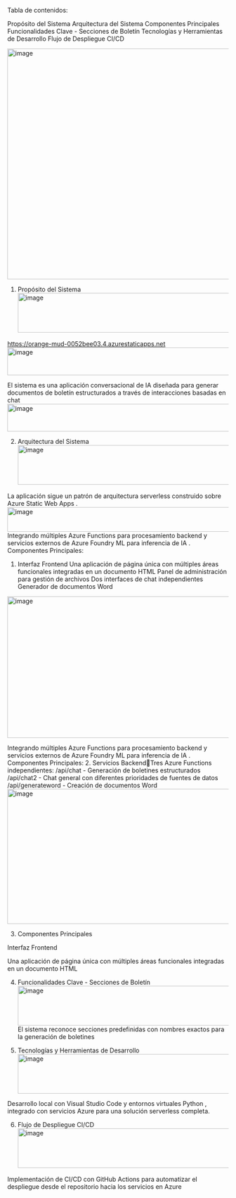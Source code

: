 Tabla de contenidos:

Propósito del Sistema
Arquitectura del Sistema
Componentes Principales
Funcionalidades Clave - Secciones de Boletín
Tecnologías y Herramientas de Desarrollo
Flujo de Despliegue CI/CD

<img width="818" height="525" alt="image" src="https://github.com/user-attachments/assets/23719e16-0ac7-4141-9f5f-3b30ef034723" />

1. Propósito del Sistema<img width="515" height="90" alt="image" src="https://github.com/user-attachments/assets/916af3b9-d2ae-4276-9fc7-89961685a44a" />

https://orange-mud-0052bee03.4.azurestaticapps.net<img width="749" height="63" alt="image" src="https://github.com/user-attachments/assets/be677a72-34cc-45f6-8275-3ce17fe99a1a" />

El sistema es una aplicación conversacional de IA diseñada para generar documentos de boletín estructurados a través de interacciones basadas en chat
<img width="1902" height="63" alt="image" src="https://github.com/user-attachments/assets/29de95d1-7bcb-4d9c-91bb-a00e459359cb" />

2. Arquitectura del Sistema<img width="565" height="90" alt="image" src="https://github.com/user-attachments/assets/c002b548-a104-4782-aa2f-0d1d87a1a43c" />

La aplicación sigue un patrón de arquitectura serverless construido sobre Azure Static Web Apps .
<img width="1105" height="56" alt="image" src="https://github.com/user-attachments/assets/5c996413-f717-4287-bf5b-5a9b7818f21c" />
Integrando múltiples Azure Functions para procesamiento backend y servicios externos de Azure Foundry ML para inferencia de IA .
Componentes Principales:
1. Interfaz Frontend
Una aplicación de página única con múltiples áreas funcionales integradas en un documento HTML
Panel de administración para gestión de archivos
Dos interfaces de chat independientes
Generador de documentos Word
<img width="1357" height="322" alt="image" src="https://github.com/user-attachments/assets/86878ce4-55bc-4ed8-b805-eb47eb723080" />

Integrando múltiples Azure Functions para procesamiento backend y servicios externos de Azure Foundry ML para inferencia de IA .
Componentes Principales:
2. Servicios BackendTres Azure Functions independientes:
/api/chat - Generación de boletines estructurados 
/api/chat2 - Chat general con diferentes prioridades de fuentes de datos 
/api/generateword - Creación de documentos Word
<img width="1357" height="307" alt="image" src="https://github.com/user-attachments/assets/1f679e85-3e7b-4e7a-883f-4475269b305f" />

3. Componentes Principales

Interfaz Frontend


Una aplicación de página única con múltiples áreas funcionales integradas en un documento HTML
>

4. Funcionalidades Clave - Secciones de Boletín<img width="961" height="90" alt="image" src="https://github.com/user-attachments/assets/c671a748-50a0-4add-a7fe-b08edf383abc" />
El sistema reconoce secciones predefinidas con nombres exactos para la generación de boletines


5. Tecnologías y Herramientas de Desarrollo<img width="889" height="90" alt="image" src="https://github.com/user-attachments/assets/4b0e8e9f-ffaf-4bf6-94fe-7f5767e08b7a" />

Desarrollo local con Visual Studio Code y entornos virtuales Python , integrado con servicios Azure para una solución serverless completa.


6. Flujo de Despliegue CI/CD<img width="591" height="90" alt="image" src="https://github.com/user-attachments/assets/edbdc2e6-1ae7-4366-b220-f126222e61da" />

Implementación de CI/CD con GitHub Actions para automatizar el despliegue desde el repositorio hacia los servicios en Azure









